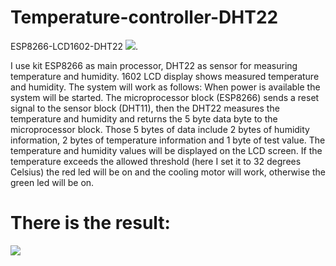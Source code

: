 # Temperature-controller-DHT22
ESP8266-LCD1602-DHT22
<img src="https://raw.githubusercontent.com/taikhoancuangoc/Temperature-controller-DHT22/main/hardware_connection_diagram.jpg">.

I use kit ESP8266 as main processor, DHT22 as sensor for measuring temperature and humidity. 1602 LCD display shows measured temperature and humidity. The system will work as follows: When power is available the system will be started. The microprocessor block (ESP8266) sends a reset signal to the sensor block (DHT11), then the DHT22 measures the temperature and humidity and returns the 5 byte data byte to the microprocessor block. Those 5 bytes of data include 2 bytes of humidity information, 2 bytes of temperature information and 1 byte of test value. The temperature and humidity values will be displayed on the LCD screen. If the temperature exceeds the allowed threshold (here I set it to 32 degrees Celsius) the red led will be on and the cooling motor will work, otherwise the green led will be on.
# There is the result:
<img src="https://raw.githubusercontent.com/taikhoancuangoc/Temperature-controller-DHT22/main/result.jpg">
